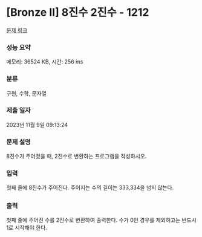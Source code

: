 # [Bronze II] 8진수 2진수 - 1212 

[문제 링크](https://www.acmicpc.net/problem/1212) 

### 성능 요약

메모리: 36524 KB, 시간: 256 ms

### 분류

구현, 수학, 문자열

### 제출 일자

2023년 11월 9일 09:13:24

### 문제 설명

<p>8진수가 주어졌을 때, 2진수로 변환하는 프로그램을 작성하시오.</p>

### 입력 

 <p><span style="line-height:1.6em">첫째 줄에 8진수가 주어진다. 주어지는 수의 길이는 333,334을 넘지 않는다.</span></p>

### 출력 

 <p>첫째 줄에 주어진 수를 2진수로 변환하여 출력한다. 수가 0인 경우를 제외하고는 반드시 1로 시작해야 한다.</p>

